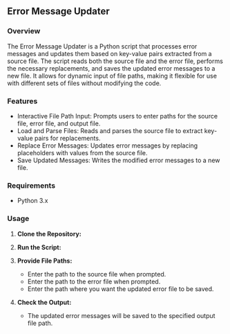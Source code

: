 ## Error Message Updater

### Overview

The Error Message Updater is a Python script that processes error messages and updates them based on key-value pairs extracted from a source file. The script reads both the source file and the error file, performs the necessary replacements, and saves the updated error messages to a new file. It allows for dynamic input of file paths, making it flexible for use with different sets of files without modifying the code.

### Features

- Interactive File Path Input: Prompts users to enter paths for the source file, error file, and output file.
- Load and Parse Files: Reads and parses the source file to extract key-value pairs for replacements.
- Replace Error Messages: Updates error messages by replacing placeholders with values from the source file.
- Save Updated Messages: Writes the modified error messages to a new file.

### Requirements

- Python 3.x

### Usage

1. **Clone the Repository:**

2. **Run the Script:**

3. **Provide File Paths:**
   - Enter the path to the source file when prompted.
   - Enter the path to the error file when prompted.
   - Enter the path where you want the updated error file to be saved.

4. **Check the Output:**
   - The updated error messages will be saved to the specified output file path.
